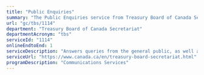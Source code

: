 ```yaml
---
title: "Public Enquiries"
summary: "The Public Enquiries service from Treasury Board of Canada Secretariat is available end-to-end online, according to the GC Service Inventory."
url: "gc/tbs/1114"
department: "Treasury Board of Canada Secretariat"
departmentAcronym: "tbs"
serviceId: "1114"
onlineEndtoEnd: 1
serviceDescription: "Answers queries from the general public, as well as federal government employees."
serviceUrl: "https://www.canada.ca/en/treasury-board-secretariat.html"
programDescription: "Communications Services"
---
```

